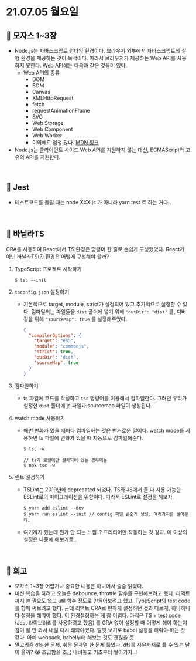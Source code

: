# 21.07.05 월요일

## 📗 모자스 1~3장

- Node.js는 자바스크립트 런타임 환경이다. 브라우저 외부에서 자바스크립트의 실행 환경을 제공하는 것이 목적이다. 따라서 브라우저가 제공하는 Web API를 사용하지 못한다. Web API에는 다음과 같은 것들이 있다.
  - Web API의 종류
    - DOM
    - BOM
    - Canvas
    - XMLHttpRequest
    - fetch
    - requestAnimationFrame
    - SVG
    - Web Storage
    - Web Component
    - Web Worker
    - 이외에도 엄청 많다. [MDN 링크](https://developer.mozilla.org/ko/docs/Web/API)
- Node.js는 클라이언트 사이드 Web API를 지원하지 않는 대신, ECMAScript와 고유의 API를 지원한다.

<br>

## 📗 Jest

- 테스트코드를 돌릴 때는 node XXX.js 가 아니라 yarn test 로 하는 거다..

<br>

## 📗 바닐라TS

CRA를 사용하여 React에서 TS 환경은 명령어 한 줄로 손쉽게 구성했었다. React가 아닌 바닐라TS(?) 환경은 어떻게 구성해야 할까?

1. TypeScript 프로젝트 시작하기

   ```tsx
   $ tsc --init
   ```

2. `tsconfig.json` 설정하기

   - 기본적으로 target, module, strict가 설정되어 있고 추가적으로 설정할 수 있다. 컴파일되는 파일들을 `dist` 폴더에 넣기 위해 `"outDir": "dist"` 를, 디버깅을 위해 `"sourceMap": true` 를 설정해주었다.

     ```json
     {
       "compilerOptions": {
         "target": "es5",
         "module": "commonjs",
         "strict": true,
         "outDir": "dist",
         "sourceMap": true
       }
     }
     ```

3. 컴파일하기
   - ts 파일에 코드를 작성하고 `tsc` 명령어를 이용해서 컴파일한다. 그러면 우리가 설정한 `dist` 폴더에 js 파일과 sourcemap 파일이 생성된다.
4. watch mode 사용하기

   - 매번 변화가 있을 때마다 컴파일하는 것은 번거로운 일이다. watch mode를 사용하면 ts 파일에 변화가 있을 때 자동으로 컴파일해준다.

     ```tsx
     $ tsc -w

     // ts가 로컬에만 설치되어 있는 경우에는
     $ npx tsc -w
     ```

5. 린트 설정하기

   - TSLint는 2019년에 deprecated 되었다. TS와 JS에서 둘 다 사용 가능한 ESLint로의 마이그레이션을 위함이다. 따라서 ESLint로 설정을 해보자.

     ```tsx
     $ yarn add eslint --dev
     $ yarn run eslint --init // config 파일 손쉽게 생성. 여러가지를 물어본다.
     ```

   - 여기까지 했는데 뭔가 안 되는 느낌..? 프리티어만 작동하는 것 같다. 이 이상의 설정은 나중에 해보기로..

<br>

## 🥕 회고

- 모자스 1~3장 어렵거나 중요한 내용은 아니어서 술술 읽었다.
- 미션 복습을 하려고 오늘은 debounce, throttle 함수를 구현해보려고 했다. 리액트까지 쓸 필요도 없고 util 함수 정도로 만들어보려고 했고, TypeScript와 test code를 함께 써보려고 했다. 근데 리액트 CRA로 편하게 설정하던 것과 다르게, 하나하나 다 설정을 해줘야 했다. 이 환경설정하는 게 참 어렵다. 아직은 TS + test code (Jest 라이브러리를 사용하려고 했음) 를 CRA 없이 설정할 때 어떻게 해야 하는지 감이 잘 안 와서 내일 다시 해봐야겠다. 얼핏 보기로 babel 설정을 해줘야 하는 것 같다. 아예 webpack, babel부터 해보는 것도 괜찮을 듯
- 알고리즘 dfs 한 문제, 쉬운 문자열 한 문제 풀었다. dfs를 자유자재로 풀 수 있는 날이 올까? 😭 조급함을 조금 내려놓고 기초부터 쌓아가자..!
